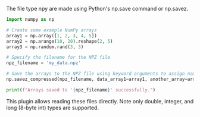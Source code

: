 The file type npy are made using Python's np.save command or np.savez.

```python
import numpy as np

# Create some example NumPy arrays
array1 = np.array([1, 2, 3, 4, 5])
array2 = np.arange(10, 20).reshape(2, 5)
array3 = np.random.rand(3, 3)

# Specify the filename for the NPZ file
npz_filename = 'my_data.npz'

# Save the arrays to the NPZ file using keyword arguments to assign names
np.savez_compressed(npz_filename, data_array1=array1, another_array=array2, random_matrix=array3)

print(f"Arrays saved to '{npz_filename}' successfully.")
```

This plugin allows reading these files directly.  Note only double, integer, and long (8-byte int) types are supported.
